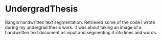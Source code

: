 # UndergradThesis
Bangla handwritten text segmentation. Retrieved some of the code I wrote during my undergrad thesis work. It was about taking an image of a handwritten text document as input and segmenting it into lines and words.
